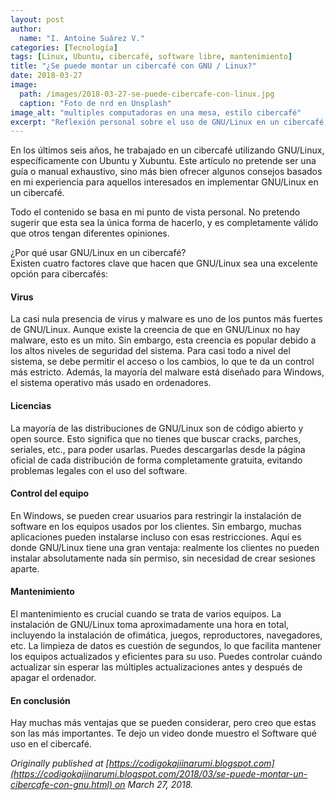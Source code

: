 ```yaml
---
layout: post
author:
  name: "I. Antoine Suárez V."
categories: [Tecnología]
tags: [Linux, Ubuntu, cibercafé, software libre, mantenimiento]
title: "¿Se puede montar un cibercafé con GNU / Linux?"
date: 2018-03-27
image:
  path: /images/2018-03-27-se-puede-cibercafe-con-linux.jpg
  caption: "Foto de nrd en Unsplash"
image_alt: "multiples computadoras en una mesa, estilo cibercafé"
excerpt: "Reflexión personal sobre el uso de GNU/Linux en un cibercafé, destacando sus ventajas en seguridad, licencias, control de usuarios y mantenimiento."
---
```



En los últimos seis años, he trabajado en un cibercafé utilizando GNU/Linux, específicamente con Ubuntu y Xubuntu. Este artículo no pretende ser una guía o manual exhaustivo, sino más bien ofrecer algunos consejos basados en mi experiencia para aquellos interesados en implementar GNU/Linux en un cibercafé.

Todo el contenido se basa en mi punto de vista personal. No pretendo sugerir que esta sea la única forma de hacerlo, y es completamente válido que otros tengan diferentes opiniones.

¿Por qué usar GNU/Linux en un cibercafé?  
Existen cuatro factores clave que hacen que GNU/Linux sea una excelente opción para cibercafés:

#### Virus

La casi nula presencia de virus y malware es uno de los puntos más fuertes de GNU/Linux. Aunque existe la creencia de que en GNU/Linux no hay malware, esto es un mito. Sin embargo, esta creencia es popular debido a los altos niveles de seguridad del sistema. Para casi todo a nivel del sistema, se debe permitir el acceso o los cambios, lo que te da un control más estricto. Además, la mayoría del malware está diseñado para Windows, el sistema operativo más usado en ordenadores.

#### Licencias

La mayoría de las distribuciones de GNU/Linux son de código abierto y open source. Esto significa que no tienes que buscar cracks, parches, seriales, etc., para poder usarlas. Puedes descargarlas desde la página oficial de cada distribución de forma completamente gratuita, evitando problemas legales con el uso del software.

#### Control del equipo

En Windows, se pueden crear usuarios para restringir la instalación de software en los equipos usados por los clientes. Sin embargo, muchas aplicaciones pueden instalarse incluso con esas restricciones. Aquí es donde GNU/Linux tiene una gran ventaja: realmente los clientes no pueden instalar absolutamente nada sin permiso, sin necesidad de crear sesiones aparte.

#### Mantenimiento

El mantenimiento es crucial cuando se trata de varios equipos. La instalación de GNU/Linux toma aproximadamente una hora en total, incluyendo la instalación de ofimática, juegos, reproductores, navegadores, etc. La limpieza de datos es cuestión de segundos, lo que facilita mantener los equipos actualizados y eficientes para su uso. Puedes controlar cuándo actualizar sin esperar las múltiples actualizaciones antes y después de apagar el ordenador.

#### En conclusión

Hay muchas más ventajas que se pueden considerar, pero creo que estas son las más importantes. Te dejo un video donde muestro el Software qué uso en el cibercafé.

_Originally published at [https://codigokajiinarumi.blogspot.com](https://codigokajiinarumi.blogspot.com/2018/03/se-puede-montar-un-cibercafe-con-gnu.html) on March 27, 2018._
